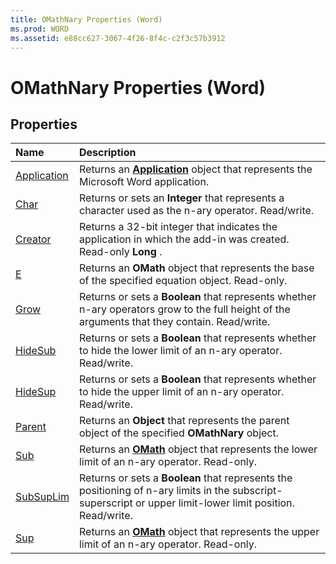 ```yaml
---
title: OMathNary Properties (Word)
ms.prod: WORD
ms.assetid: e88cc627-3067-4f26-8f4c-c2f3c57b3912
---
```



# OMathNary Properties (Word)

## Properties



|**Name**|**Description**|
|:-----|:-----|
|[Application](omathnary-application-property-word.md)|Returns an  **[Application](application-object-word.md)** object that represents the Microsoft Word application.|
|[Char](omathnary-char-property-word.md)|Returns or sets an  **Integer** that represents a character used as the n-ary operator. Read/write.|
|[Creator](omathnary-creator-property-word.md)|Returns a 32-bit integer that indicates the application in which the add-in was created. Read-only  **Long** .|
|[E](omathnary-e-property-word.md)|Returns an  **OMath** object that represents the base of the specified equation object. Read-only.|
|[Grow](omathnary-grow-property-word.md)|Returns or sets a  **Boolean** that represents whether n-ary operators grow to the full height of the arguments that they contain. Read/write.|
|[HideSub](omathnary-hidesub-property-word.md)|Returns or sets a  **Boolean** that represents whether to hide the lower limit of an n-ary operator. Read/write.|
|[HideSup](omathnary-hidesup-property-word.md)|Returns or sets a  **Boolean** that represents whether to hide the upper limit of an n-ary operator. Read/write.|
|[Parent](omathnary-parent-property-word.md)|Returns an  **Object** that represents the parent object of the specified **OMathNary** object.|
|[Sub](omathnary-sub-property-word.md)|Returns an  **[OMath](omath-object-word.md)** object that represents the lower limit of an n-ary operator. Read-only.|
|[SubSupLim](omathnary-subsuplim-property-word.md)|Returns or sets a  **Boolean** that represents the positioning of n-ary limits in the subscript-superscript or upper limit-lower limit position. Read/write.|
|[Sup](omathnary-sup-property-word.md)|Returns an  **[OMath](omath-object-word.md)** object that represents the upper limit of an n-ary operator. Read-only.|

